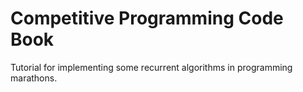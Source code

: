 # Competitive Programming Code Book
Tutorial for implementing some recurrent algorithms in programming marathons.
